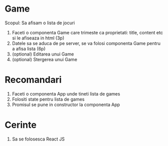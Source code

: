 # Game 
Scopul: Sa afisam o lista de jocuri 

1. Faceti o componenta Game care trimeste ca proprietati: title, content etc si le afiseaza in html (3p)
2. Datele sa se aduca de pe server, se va folosi componenta Game pentru a afisa lista (6p)
3. (optional) Editarea unui Game
4. (optional) Stergerea unui Game

# Recomandari
1. Faceti o componenta App unde tineti lista de games
2. Folositi state pentru lista de games
3. Promisul se pune in constructor la componenta App
# Cerinte
1. Sa se folosesca React JS